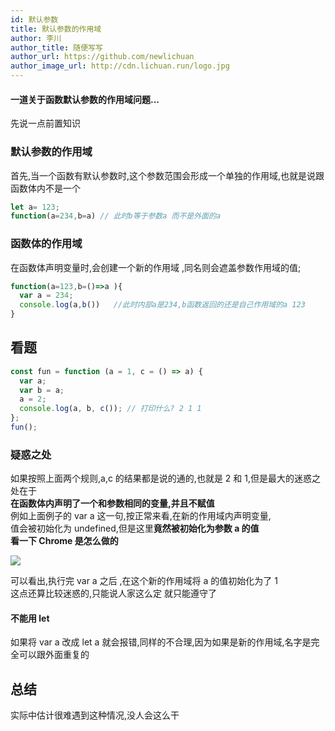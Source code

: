 ```yaml
---
id: 默认参数
title: 默认参数的作用域
author: 李川
author_title: 随便写写
author_url: https://github.com/newlichuan
author_image_url: http://cdn.lichuan.run/logo.jpg
---
```


#### 一道关于函数默认参数的作用域问题...

<!--truncate-->

先说一点前置知识

### 默认参数的作用域

首先,当一个函数有默认参数时,这个参数范围会形成一个单独的作用域,也就是说跟函数体内不是一个

```js
let a= 123;
function(a=234,b=a) // 此时b等于参数a 而不是外面的a
```

### 函数体的作用域

在函数体声明变量时,会创建一个新的作用域 ,同名则会遮盖参数作用域的值;

```js
function(a=123,b=()=>a ){
  var a = 234;
  console.log(a,b())   //此时内部a是234,b函数返回的还是自己作用域的a 123
}
```

## 看题

```js
const fun = function (a = 1, c = () => a) {
  var a;
  var b = a;
  a = 2;
  console.log(a, b, c()); // 打印什么? 2 1 1
};
fun();
```

### 疑惑之处

如果按照上面两个规则,a,c 的结果都是说的通的,也就是 2 和 1,但是最大的迷惑之处在于  
**在函数体内声明了一个和参数相同的变量,并且不赋值**  
例如上面例子的 var a 这一句,按正常来看,在新的作用域内声明变量,  
值会被初始化为 undefined,但是这里**竟然被初始化为参数 a 的值**  
**看一下 Chrome 是怎么做的**

<img src="http://cdn.lichuan.run/restscope.jpg"/>

可以看出,执行完 var a 之后 ,在这个新的作用域将 a 的值初始化为了 1  
这点还算比较迷惑的,只能说人家这么定 就只能遵守了

#### 不能用 let

如果将 var a 改成 let a 就会报错,同样的不合理,因为如果是新的作用域,名字是完全可以跟外面重复的

## 总结

实际中估计很难遇到这种情况,没人会这么干
